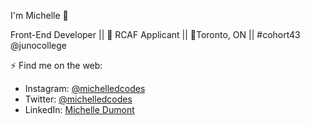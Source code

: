 I'm Michelle 💜   

Front-End Developer || 🍁 RCAF Applicant || 📍Toronto, ON || #cohort43 @junocollege

⚡ Find me on the web: 
 - Instagram: [@michelledcodes](https://www.instagram.com/michelledcodes/)
 - Twitter: [@michelledcodes](https://twitter.com/michelledcodes)
 - LinkedIn: [Michelle Dumont](linkedin.com/in/michedmnt/)



<!--
**michedmnt/michedmnt** is a ✨ _special_ ✨ repository because its `README.md` (this file) appears on your GitHub profile.

Here are some ideas to get you started:

- 🔭 I’m currently working on ...

- 👯 I’m looking to collaborate on ...
- 🤔 I’m looking for help with ...
- 💬 Ask me about ...
- 📫 How to reach me: ...
- 😄 Pronouns: ...
- ⚡ Fun fact: ...
-->
